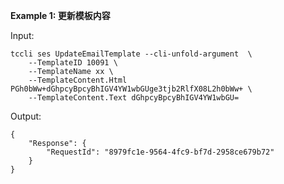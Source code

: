 **Example 1: 更新模板内容**



Input: 

```
tccli ses UpdateEmailTemplate --cli-unfold-argument  \
    --TemplateID 10091 \
    --TemplateName xx \
    --TemplateContent.Html PGh0bWw+dGhpcyBpcyBhIGV4YW1wbGUge3tjb2RlfX08L2h0bWw+ \
    --TemplateContent.Text dGhpcyBpcyBhIGV4YW1wbGU=
```

Output: 
```
{
    "Response": {
        "RequestId": "8979fc1e-9564-4fc9-bf7d-2958ce679b72"
    }
}
```


